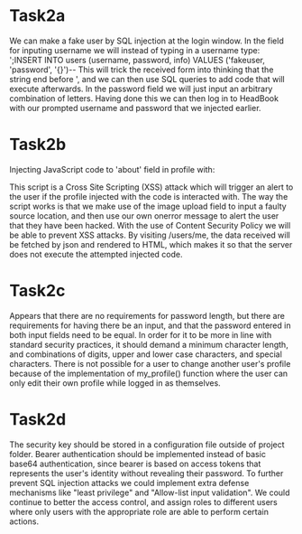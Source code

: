 
# Task2a
We can make a fake user by SQL injection at the login window. 
In the field for inputing username we will instead of typing in a username type:
';INSERT INTO users (username, password, info) VALUES ('fakeuser, 'password', '{}')--
This will trick the received form into thinking that the string end before ', and we can then use SQL queries to add code that will execute afterwards. 
In the password field we will just input an arbitrary combination of letters.
Having done this we can then log in to HeadBook with our prompted username and password that we injected earlier.

# Task2b
Injecting JavaScript code to 'about' field in profile with:
<!-- <img src="x" onerror="alert('u got hacked')"> -->
This script is a Cross Site Scripting (XSS) attack which will trigger an alert to the user if the profile injected with the code is interacted with.
The way the script works is that we make use of the image upload field to input a faulty source location, and then use our own onerror message to alert the user that they have been hacked.
With the use of Content Security Policy we will be able to prevent XSS attacks.
By visiting /users/me, the data received will be fetched by json and rendered to HTML, which makes it so that the server does not execute the attempted injected code.


# Task2c
Appears that there are no requirements for password length, but there are requirements for having there be an input, and that the password entered in both input fields need to be equal.
In order for it to be more in line with standard security practices, it should demand a minimum character length, and combinations of digits, upper and lower case characters, and special characters.
There is not possible for a user to change another user's profile because of the implementation of my_profile() function where the user can only edit their own profile while logged in as themselves.

# Task2d
The security key should be stored in a configuration file outside of project folder.
Bearer authentication should be implemented instead of basic base64 authentication, since bearer is based on access tokens that represents the user's identity without revealing their password.
To further prevent SQL injection attacks we could implement extra defense mechanisms like "least privilege" and "Allow-list input validation".
We could continue to better the access control, and assign roles to different users where only users with the appropriate role are able to perform certain actions.